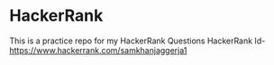 # HackerRank
This is a practice repo for my HackerRank Questions
HackerRank Id- https://www.hackerrank.com/samkhanjaggerja1
